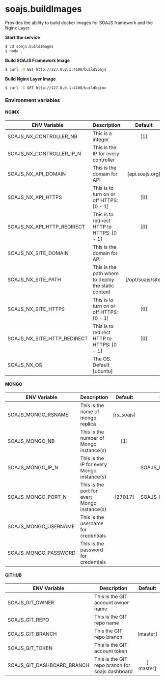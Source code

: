 # soajs.buildImages

Provides the ability to build docker images for SOAJS framework and the Nginx Layer.

**Start the service**
```sh
$ cd soajs.buildImages
$ node .
```


**Build SOAJS Framework Image**
```sh
$ curl -X GET http://127.0.0.1:4100/buildSoajs
```


**Build Nginx Layer Image**
```sh
$ curl -X GET http://127.0.0.1:4100/buildNginx
```


### Environment variables

#### NGINX
ENV Variable | Description | Default | Example
--- | ----- | :---: | ---
SOAJS_NX_CONTROLLER_NB | This is a integer | [1] | 
SOAJS_NX_CONTROLLER_IP_N | This is the IP for every controller |  | SOAJS_NX_CONTROLLER_IP_1
SOAJS_NX_API_DOMAIN | This is the domain for API | [api.soajs.org] | 
SOAJS_NX_API_HTTPS | This is to turn on or off HTTPS: [0 - 1] | [0] | 
SOAJS_NX_API_HTTP_REDIRECT | This is to redirect HTTP to HTTPS: [0 - 1] | [0] | 
SOAJS_NX_SITE_DOMAIN | This is the domain for API |  | 
SOAJS_NX_SITE_PATH | This is the path where to deploy the static content | [/opt/soajs/site] | 
SOAJS_NX_SITE_HTTPS | This is to turn on or off HTTPS: [0 - 1] | [0] | 
SOAJS_NX_SITE_HTTP_REDIRECT | This is to redirect HTTP to HTTPS: [0 - 1] | [0] | 
SOAJS_NX_OS | The OS. Default [ubuntu] |  | 

#### MONGO
ENV Variable | Description | Default | Example
--- | ----- | :---: | ---
SOAJS_MONGO_RSNAME | This is the name of mongo replica | [rs_soajs] | 
SOAJS_MONGO_NB | This is the number of Mongo instance(s) | [1]
SOAJS_MONGO_IP_N | This is the IP for every Mongo instance(s) |  | SOAJS_MONGO_IP_1
SOAJS_MONGO_PORT_N | This is the port for evert Mongo instance(s) | [27017] | SOAJS_MONGO_PORT_1
SOAJS_MONGO_USERNAME | This is the username for credentials |  | 
SOAJS_MONGO_PASSWORD | This is the password for credentials |  | 

#### GITHUB
ENV Variable | Description | Default | Example
--- | ----- | :---: | ---
SOAJS_GIT_OWNER | This is the GIT account owner name |  | 
SOAJS_GIT_REPO | This is the GIT repo name |  | 
SOAJS_GIT_BRANCH | This the GIT repo branch | [master] | 
SOAJS_GIT_TOKEN | This is the GIT account token |  | 
SOAJS_GIT_DASHBOARD_BRANCH | This is the GIT repo branch for soajs.dashboard | [ master] | 
